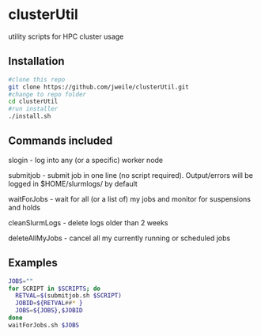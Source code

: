 # clusterUtil
utility scripts for HPC cluster usage

## Installation

```bash
#clone this repo
git clone https://github.com/jweile/clusterUtil.git
#change to repo folder
cd clusterUtil
#run installer
./install.sh
```

## Commands included
slogin - log into any (or a specific) worker node

submitjob - submit job in one line (no script required). Output/errors will be logged in $HOME/slurmlogs/ by default

waitForJobs - wait for all (or a list of) my jobs and monitor for suspensions and holds

cleanSlurmLogs - delete logs older than 2 weeks

deleteAllMyJobs - cancel all my currently running or scheduled jobs

## Examples

```bash
JOBS=""
for SCRIPT in $SCRIPTS; do
  RETVAL=$(submitjob.sh $SCRIPT)
  JOBID=${RETVAL##* }
  JOBS=${JOBS},$JOBID
done
waitForJobs.sh $JOBS
```

